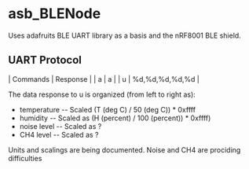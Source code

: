 # asb_BLENode

Uses adafruits BLE UART library as a basis and the nRF8001 BLE shield. 

## UART Protocol

| Commands | Response |
| a | a |
| u | %d,%d,%d,%d,%d |

The data response to u is organized (from left to right as):

- temperature
-- Scaled (T (deg C) / 50 (deg C)) * 0xffff
- humidity
-- Scaled as (H (percent) / 100 (percent)) * 0xffff)
- noise level
-- Scaled as ?
- CH4 level
-- Scaled as ?


Units and scalings are being documented. Noise and CH4 are prociding difficulties

